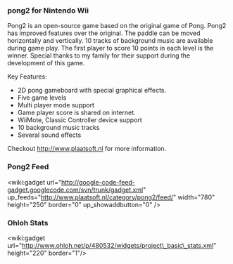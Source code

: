 ### pong2 for Nintendo Wii ###

Pong2 is an open-source game based on the original game of Pong. Pong2 has improved features over the original. The paddle can be moved horizontally and vertically. 10 tracks of background music are available during game play. The first player to score 10 points in each level is the winner. Special thanks to my family for their support during the development of this game.

Key Features:

  * 2D pong gameboard with special graphical effects.
  * Five game levels
  * Multi player mode support
  * Game player score is shared on internet.
  * WiiMote, Classic Controller device support
  * 10 background music tracks
  * Several sound effects

Checkout http://www.plaatsoft.nl for more information.

### Pong2 Feed ###
<wiki:gadget url="http://google-code-feed-gadget.googlecode.com/svn/trunk/gadget.xml" up\_feeds="http://www.plaatsoft.nl/category/pong2/feed/" width="780"  height="250" border="0" up\_showaddbutton="0" />

### Ohloh Stats ###
&lt;wiki:gadget url="http://www.ohloh.net/p/480532/widgets/project\_basic\_stats.xml" height="220" border="1"/&gt;

